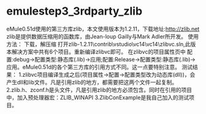 # emulestep3_3rdparty_zlib
eMule0.51d使用的第三方库zlib，本文使用版本为1.2.11，下载地址:http://zlib.net zlib是提供数据压缩用的函数库，由Jean-loup Gailly与Mark Adler所开发。
使用方法：
下载，解压缩
打开zlib-1.2.11\contrib\vstudio\vc14\vc14\zlibvc.sln,此版本解决方案中共有6个项目。重新编译zlibvc即可。
在zlibvc的项目属性页中 配置:debug->配置类型:静态库(.lib)->应用;配置:Release->配置类型:静态库(.lib)->应用。eMule0.51d的各个第三方库的引用方式不同。这一点要特别注意。
测试结果：
1.zlibvc项目编译生成之后(项目属性->配置->配置类型改为动态库(dll))，会产生dll和lib文件。凡是引用zlib的地方，都需要把这两个文件一起复制。
2.zlib.h、zconf.h是头文件，凡是引用zlib的地方必须包含。同时在引用的项目中，加入预处理器宏：ZLIB_WINAPI
3.ZlibConExample是我自己加入的测试项目。

